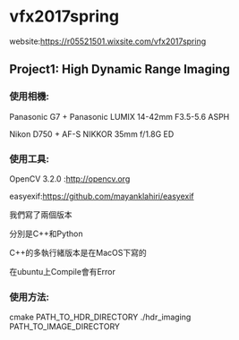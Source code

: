 # vfx2017spring
website:https://r05521501.wixsite.com/vfx2017spring
## Project1: High Dynamic Range Imaging

### 使用相機:

Panasonic G7 + Panasonic LUMIX 14-42mm F3.5-5.6 ASPH

Nikon D750 + AF-S NIKKOR 35mm f/1.8G ED


### 使用工具:

OpenCV 3.2.0 :http://opencv.org

easyexif:https://github.com/mayanklahiri/easyexif

我們寫了兩個版本

分別是C++和Python

C++的多執行緒版本是在MacOS下寫的

在ubuntu上Compile會有Error


### 使用方法:
cmake PATH_TO_HDR_DIRECTORY
./hdr_imaging PATH_TO_IMAGE_DIRECTORY
